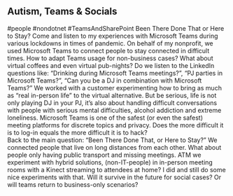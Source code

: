 ## Autism, Teams & Socials ##
#people #nondotnet #TeamsAndSharePoint
Been There Done That or Here to Stay?
Come and listen to my experiences with Microsoft Teams during various lockdowns in times of pandemic. On behalf of my nonprofit, we used Microsoft Teams to connect people to stay connected in difficult times.
How to adapt Teams usage for non-business cases? What about virtual coffees and even virtual pub-nights? Do we listen to the LinkedIn questions like: “Drinking during Microsoft Teams meetings?”, “PJ parties in Microsoft Teams?”, “Can you be a DJ in combination with Microsoft Teams?” We worked with a customer experimenting how to bring as much as “real in-person life” to the virtual alternative.
But be serious, life is not only playing DJ in your PJ, it’s also about handling difficult conversations with people with serious mental difficulties, alcohol addiction and extreme loneliness. Microsoft Teams is one of the safest (or even the safest) meeting platforms for discrete topics and privacy. Does the more difficult it is to log-in equals the more difficult it is to hack?  
Back to the main question: “Been There Done That, or Here to Stay?” We connected people that live on long distances from each other. What about people only having public transport and missing meetings. ATM we experiment with hybrid solutions, (non-IT-people) in in-person meeting rooms with a Kinect streaming to attendees at home? I did and still do some nice experiments with that. Will it survive in the future for social cases? Or will teams return to business-only scenarios?
